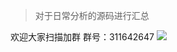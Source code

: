 >对于日常分析的源码进行汇总

欢迎大家扫描加群
群号：311642647
![](https://github.com/AdleyLong/OriginCode/blob/master/pic/9A4BFC0FF8E3E4D383D9F094442C1680.png)
